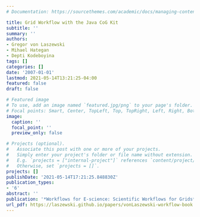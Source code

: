 ```yaml
---
# Documentation: https://sourcethemes.com/academic/docs/managing-content/

title: Grid Workflow with the Java CoG Kit
subtitle: ''
summary: ''
authors:
- Gregor von Laszewski
- Mihael Hategan
- Depti Kodeboyina
tags: []
categories: []
date: '2007-01-01'
lastmod: 2021-05-14T13:21:25-04:00
featured: false
draft: false

# Featured image
# To use, add an image named `featured.jpg/png` to your page's folder.
# Focal points: Smart, Center, TopLeft, Top, TopRight, Left, Right, BottomLeft, Bottom, BottomRight.
image:
  caption: ''
  focal_point: ''
  preview_only: false

# Projects (optional).
#   Associate this post with one or more of your projects.
#   Simply enter your project's folder or file name without extension.
#   E.g. `projects = ["internal-project"]` references `content/project/deep-learning/index.md`.
#   Otherwise, set `projects = []`.
projects: []
publishDate: '2021-05-14T17:21:25.848830Z'
publication_types:
- '6'
abstract: ''
publication: '*Workflows for E-science: Scientific Workflows for Grids*'
url_pdf: https://laszewski.github.io/papers/vonLaszewski-workflow-book.pdf
---
```

